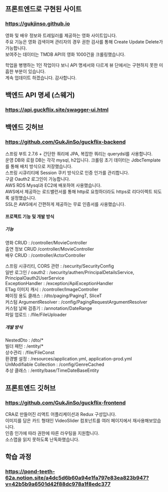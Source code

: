 ## 프론트엔드로 구현된 사이트
### https://gukjinso.github.io

영화 및 배우 정보와 트레일러를 제공하는 영화 사이트입니다. <br>
주요 기능은 영화 검색이며 관리자의 경우 권한 검사를 통해 Create Update Delete가 가능합니다. <br>
보여주는 데이터는 TMDB API의 영화 1000건을 크롤링했습니다. <br>

학업을 병행하는 1인 작업이다 보니 API 명세서와 다르게 뷰 단에서는 구현하지 못한 미흡한 부분이 있습니다. <br>
계속 업데이트 하겠습니다. 감사합니다. <br>


## 백엔드 API 명세 (스웨거)
### https://api.guckflix.site/swagger-ui.html


## 백엔드 깃허브
### https://github.com/GukJinSo/guckflix-backend

스프링 부트 2.7.6 + 간단한 쿼리에 JPA, 복잡한 쿼리는 querydsl를 사용합니다. <br>
운영 DB와 로컬 DB는 각각 mysql, h2입니다.
크롤링 초기 데이터는 JdbcTemplate를 통해 배치 방식으로 저장했습니다. <br>
스프링 시큐리티에 Session 쿠키 방식으로 인증 인가를 관리합니다. <br>
구글 Oauth2 로그인이 가능합니다. <br>
AWS RDS Mysql과 EC2에 배포하여 사용했습니다. <br>
AWS에서 제공하는 로드밸런서를 통해 http로 요청하더라도 https로 리다이렉트 되도록 설정했습니다. <br>
SSL은 AWS에서 간편하게 제공하는 무료 인증서를 사용했습니다. <br>

#### 프로젝트 기능 및 개발 방식

##### 기능

영화 CRUD : /controller/MovieController <br>
출연 정보 CRUD /controller/MovieController <br>
배우 CRUD : /controller/ActorController <br>

스프링 시큐리티, CORS 관련 : /security/SecurityConfig <br>
일반 로그인 / oauth2 : /security/authen/PrincipalDetailsService, PrincipalOauth2UserService <br>
ExceptionHandler : /exception/ApiExceptionHandler <br>
ETag 이미지 캐시 : /controller/ImageController <br>
페이징 용도 클래스 : /dto/paging/PagingT, SliceT <br>
커스텀 ArgumentResolver : /config/PagingRequestArgumentResolver <br>
커스텀 날짜 검증기 : /annotation/DateRange <br>
파일 업로드 : /file/FileUploader <br>

##### 개발 방식
NestedDto : /dto/* <br>
빌더 패턴 : /entity/* <br>
상수관리 : /file/FileConst <br>
환경별 설정 : /resources/application.yml, application-prod.yml <br>
UnModifiable Collection : /config/GenreCached <br>
추상 클래스 : /entity/base/TimeDateBaseEntity <br>

## 프론트엔드 깃허브
### https://github.com/GukJinSo/guckflix-frontend

CRA로 만들어진 리액트 어플리케이션과 Redux 구성입니다. <br>
이미지를 담은 카드 형태인 VideoSlider 컴포넌트를 여러 페이지에서 재사용해보았습니다. <br>
인증 인가에 따라 권한에 따른 라우팅을 지원합니다. <br>
소스맵을 읽지 못하도록 난독화했습니다. <br>

## 학습 과정
### https://pond-teeth-62a.notion.site/a4dc5d6b60a94e1fa797e83ea823b947?v=42b5b9a6501d42f88dc978a1f8edc377

